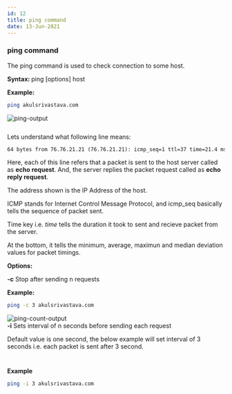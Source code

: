 ```yaml
---
id: 12
title: ping command
date: 13-Jun-2021
---
```


### ping command

The ping command is used to check connection to some host.

<p class="lc-paragraph">
<strong>Syntax:&nbsp;</strong>ping [options] host
</p>

<p class="lc-paragraph">
<strong>Example:</strong>
</p>

```bash
ping akulsrivastava.com
```

<img class='lc-img' src='https://user-images.githubusercontent.com/43666833/173620125-3434b188-4aed-4cc5-8028-e27842b9606c.png' alt='ping-output'>

<div style="height:12px"></div>

Lets understand what following line means:

```txt
64 bytes from 76.76.21.21 (76.76.21.21): icmp_seq=1 ttl=37 time=21.4 ms
```

Here, each of this line refers that a packet is sent to the host server called as **echo request**. And, the server replies the packet request called as **echo reply request**.

The address shown is the IP Address of the host.

ICMP stands for Internet Control Message Protocol, and icmp_seq basically tells the sequence of packet sent.

Time key i.e. _time_ tells the duration it took to sent and recieve packet from the server.

At the bottom, it tells the minimum, average, maximun and median deviation values for packet timings.

<p class="lc-paragraph"><strong>Options:</strong></p>

<div class="command-option">
    <strong>-c</strong>
    <span>Stop after sending n requests</span>
</div>

**Example:**

```bash
ping -c 3 akulsrivastava.com
```

<img class='lc-img' src='https://user-images.githubusercontent.com/43666833/173625428-c9423e77-ebba-4530-9ee3-0968e9994cbd.gif' alt='ping-count-output' >

<div class="command-option">
    <strong>-i</strong>
    <span>Sets interval of n seconds before sending each request</span>
</div>

Default value is one second, the below example will set interval of 3 seconds i.e. each packet is sent after 3 second.

<div style="height:12px;"></div>

**Example**

```bash
ping -i 3 akulsrivastava.com
```
